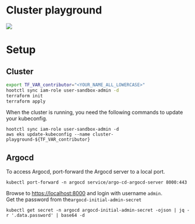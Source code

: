 # Cluster playground

![](https://media1.giphy.com/media/Ppk0LL1mCFa36/giphy.gif?cid=ecf05e47e64brpzy6dlpfnsfybbrfjw1geci1wk42ac4cfar&ep=v1_gifs_search&rid=giphy.gif&ct=g)

# Setup

## Cluster

```sh
export TF_VAR_contributor="<YOUR_NAME_ALL_LOWERCASE>"
hootctl sync iam-role user-sandbox-admin -d
terraform init
terraform apply
```

When the cluster is running, you need the following commands to update your kubeconfig.

```
hootctl sync iam-role user-sandbox-admin -d
aws eks update-kubeconfig --name cluster-playground-${TF_VAR_contributor}
```

## Argocd

To access Argocd, port-forward the Argocd server to a local port.

```
kubectl port-forward -n argocd service/argo-cd-argocd-server 8000:443
```

Browse to [https://localhost:8000](https://localhost:8000) and login with username `admin`.  
Get the password from the`argocd-initial-admin-secret` 

```
kubectl get secret -n argocd argocd-initial-admin-secret -ojson | jq -r '.data.password' | base64 -d 
```